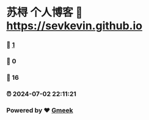 # 苏桪 个人博客 :link: https://sevkevin.github.io 
### :page_facing_up: [1](https://sevkevin.github.io/tag.html) 
### :speech_balloon: 0 
### :hibiscus: 16 
### :alarm_clock: 2024-07-02 22:11:21 
### Powered by :heart: [Gmeek](https://github.com/Meekdai/Gmeek)
